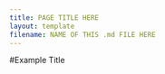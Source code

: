 ```yaml
---
title: PAGE TITLE HERE
layout: template
filename: NAME OF THIS .md FILE HERE
--- 
```


#Example Title

